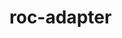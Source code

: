 <!--
SPDX-FileCopyrightText: (C) 2022 Intel Corporation

SPDX-License-Identifier: LicenseRef-Intel
-->

# roc-adapter
